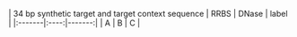 
| 34 bp synthetic target and target context sequence | RRBS | DNase | label |
|:-------|:----:|-------:|
| A | B | C |
